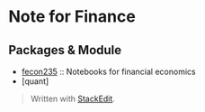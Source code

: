 Note for Finance
===

## Packages & Module

- [fecon235](https://github.com/rsvp/fecon235) :: Notebooks for financial economics
- [quant]

> Written with [StackEdit](https://stackedit.io/).
<!--stackedit_data:
eyJoaXN0b3J5IjpbMTQxNjI4NzQzM119
-->